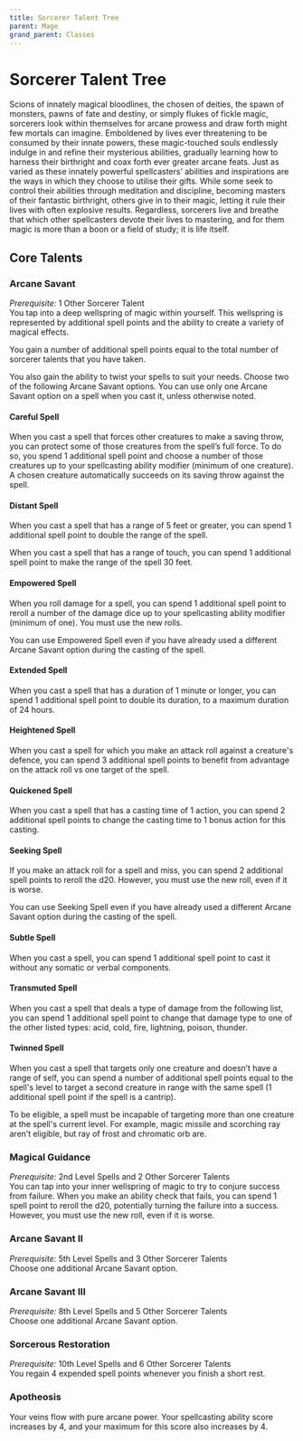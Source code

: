 ```yaml
---
title: Sorcerer Talent Tree
parent: Mage
grand_parent: Classes
---
```


# Sorcerer Talent Tree
Scions of innately magical bloodlines, the chosen of deities, the spawn of monsters, pawns of fate and destiny, or simply flukes of fickle magic, sorcerers look within themselves for arcane prowess and draw forth might few mortals can imagine. Emboldened by lives ever threatening to be consumed by their innate powers, these magic-touched souls endlessly indulge in and refine their mysterious abilities, gradually learning how to harness their birthright and coax forth ever greater arcane feats. Just as varied as these innately powerful spellcasters’ abilities and inspirations are the ways in which they choose to utilise their gifts. While some seek to control their abilities through meditation and discipline, becoming masters of their fantastic birthright, others give in to their magic, letting it rule their lives with often explosive results. Regardless, sorcerers live and breathe that which other spellcasters devote their lives to mastering, and for them magic is more than a boon or a field of study; it is life itself.

## Core Talents

### Arcane Savant
*Prerequisite:* 1 Other Sorcerer Talent<br>
You tap into a deep wellspring of magic within yourself. This wellspring is represented by additional spell points and the ability to create a variety of magical effects.

You gain a number of additional spell points equal to the total number of sorcerer talents that you have taken.

You also gain the ability to twist your spells to suit your needs. Choose two of the following Arcane Savant options. You can use only one Arcane Savant option on a spell when you cast it, unless otherwise noted.

#### Careful Spell
When you cast a spell that forces other creatures to make a saving throw, you can protect some of those creatures from the spell’s full force. To do so, you spend 1 additional spell point and choose a number of those creatures up to your spellcasting ability modifier (minimum of one creature). A chosen creature automatically succeeds on its saving throw against the spell.

#### Distant Spell
When you cast a spell that has a range of 5 feet or greater, you can spend 1 additional spell point to double the range of the spell.

When you cast a spell that has a range of touch, you can spend 1 additional spell point to make the range of the spell 30 feet.

#### Empowered Spell
When you roll damage for a spell, you can spend 1 additional spell point to reroll a number of the damage dice up to your spellcasting ability modifier (minimum of one). You must use the new rolls.

You can use Empowered Spell even if you have already used a different Arcane Savant option during the casting of the spell.

#### Extended Spell
When you cast a spell that has a duration of 1 minute or longer, you can spend 1 additional spell point to double its duration, to a maximum duration of 24 hours.

#### Heightened Spell
When you cast a spell for which you make an attack roll against a creature's defence, you can spend 3 additional spell points to benefit from advantage on the attack roll vs one target of the spell.

#### Quickened Spell
When you cast a spell that has a casting time of 1 action, you can spend 2 additional spell points to change the casting time to 1 bonus action for this casting.

#### Seeking Spell
If you make an attack roll for a spell and miss, you can spend 2 additional spell points to reroll the d20. However, you must use the new roll, even if it is worse.

You can use Seeking Spell even if you have already used a different Arcane Savant option during the casting of the spell.

#### Subtle Spell
When you cast a spell, you can spend 1 additional spell point to cast it without any somatic or verbal components.

#### Transmuted Spell
When you cast a spell that deals a type of damage from the following list, you can spend 1 additional spell point to change that damage type to one of the other listed types: acid, cold, fire, lightning, poison, thunder.

#### Twinned Spell
When you cast a spell that targets only one creature and doesn’t have a range of self, you can spend a number of additional spell points equal to the spell's level to target a second creature in range with the same spell (1 additional spell point if the spell is a cantrip).

To be eligible, a spell must be incapable of targeting more than one creature at the spell's current level. For example, magic missile and scorching ray aren’t eligible, but ray of frost and chromatic orb are.

### Magical Guidance
*Prerequisite:* 2nd Level Spells and 2 Other Sorcerer Talents<br>
You can tap into your inner wellspring of magic to try to conjure success from failure. When you make an ability check that fails, you can spend 1 spell point to reroll the d20, potentially turning the failure into a success. However, you must use the new roll, even if it is worse.

### Arcane Savant II
*Prerequisite:* 5th Level Spells and 3 Other Sorcerer Talents<br>
Choose one additional Arcane Savant option.

### Arcane Savant III
*Prerequisite:* 8th Level Spells and 5 Other Sorcerer Talents<br>
Choose one additional Arcane Savant option.

### Sorcerous Restoration
*Prerequisite:* 10th Level Spells and 6 Other Sorcerer Talents<br>
You regain 4 expended spell points whenever you finish a short rest.

### Apotheosis
Your veins flow with pure arcane power. Your spellcasting ability score increases by 4, and your maximum for this score also increases by 4.